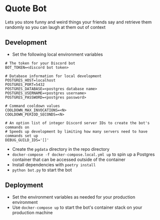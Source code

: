 # Quote Bot
Lets you store funny and weird things your friends say and retrieve them randomly
so you can laugh at them out of context

## Development
- Set the following local environment variables
```
# The token for your Discord bot
BOT_TOKEN=<discord bot token>

# Database information for local development
POSTGRES_HOST=localhost
POSTGRES_PORT=5432
POSTGRES_DATABASE=<postgres database name>
POSTGRES_USERNAME=<postgres username>
POSTGRES_PASSWORD=<postgres password>

# Command cooldown values
COOLDOWN_MAX_INVOCATIONS=<N>
COOLDOWN_PERIOD_SECONDS=<N>

# An option list of integer Discord server IDs to create the bot's commands on
# Speeds up development by limiting how many servers need to have commands set up
DEBUG_GUILD_IDS='[]'
```
- Create the `pgdata` directory in the repo directory
- `docker-compose -f docker-compose.local.yml up` to spin up a Postgres container that can be accessed outside of the container
- Install dependencies with `poetry install`
- `python bot.py` to start the bot

## Deployment
- Set the environment variables as needed for your production environment
- Use `docker-compose up` to start the bot's container stack on your production machine

